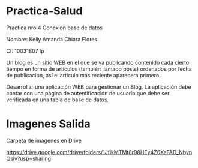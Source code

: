# Practica-Salud
Practica nro.4 Conexion base de datos 

Nombre: Kelly Amanda Chiara Flores  

CI: 10031807 lp

Un blog es un sitio WEB en el que se va publicando contenido cada cierto tiempo en forma de artículos (también llamado posts) ordenados por fecha de publicación, así el articulo más reciente aparecerá primero.

Desarrollar una aplicación WEB para gestionar un Blog. La aplicación debe contar con una página de autentificación de usuario que debe ser verificada en una tabla de base de datos.
# Imagenes Salida
Carpeta de imagenes en Drive

https://drive.google.com/drive/folders/1JfikMTMt8r98HEy4Z6XaFAD_NbynQsiv?usp=sharing
